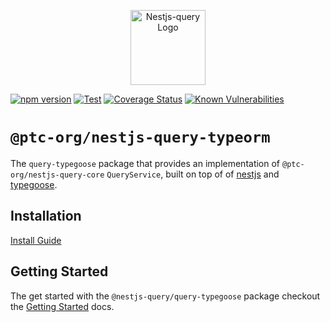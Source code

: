 <p align="center">
  <a href="https://tripss.github.io/nestjs-query" target="blank"><img src="https://tripss.github.io/nestjs-query/img/logo.svg" width="120" alt="Nestjs-query Logo" /></a>
</p>

[![npm version](https://img.shields.io/npm/v/@ptc-org/nestjs-query-typeorm.svg)](https://www.npmjs.org/package/@ptc-org/nestjs-query-typeorm)
[![Test](https://github.com/tripss/nestjs-query/workflows/Test/badge.svg?branch=master)](https://github.com/tripss/nestjs-query/actions?query=workflow%3ATest+and+branch%3Amaster+)
[![Coverage Status](https://coveralls.io/repos/github/tripss/nestjs-query/badge.svg?branch=master)](https://coveralls.io/github/tripss/nestjs-query?branch=master)
[![Known Vulnerabilities](https://snyk.io/test/github/tripss/nestjs-query/badge.svg?targetFile=packages/query-typegoose/package.json)](https://snyk.io/test/github/tripss/nestjs-query?targetFile=packages/query-typegoose/package.json)

# `@ptc-org/nestjs-query-typeorm`

The `query-typegoose` package that provides an implementation of `@ptc-org/nestjs-query-core` `QueryService`, built on top of of [nestjs](https://nestjs.com/) and [typegoose](https://github.com/typegoose/typegoose).

## Installation

[Install Guide](https://tripss.github.io/nestjs-query/docs/introduction/install)

## Getting Started

The get started with the `@nestjs-query/query-typegoose` package checkout the [Getting Started](https://tripss.github.io/nestjs-query/docs/persistence/typegoose/getting-started) docs.
